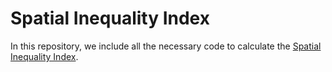 # Spatial Inequality Index

In this repository, we include all the necessary code to calculate the [Spatial Inequality Index](https://nunomota.github.io/assets/papers/www2021.pdf).